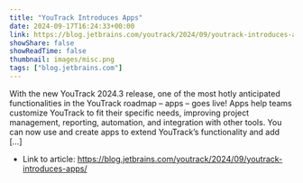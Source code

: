 ```yaml
---
title: "YouTrack Introduces Apps"
date: 2024-09-17T16:24:33+00:00
link: https://blog.jetbrains.com/youtrack/2024/09/youtrack-introduces-apps/
showShare: false
showReadTime: false
thumbnail: images/misc.png
tags: ["blog.jetbrains.com"]
---
```

With the new YouTrack 2024.3 release, one of the most hotly anticipated functionalities in the YouTrack roadmap – apps – goes live! Apps help teams customize YouTrack to fit their specific needs, improving project management, reporting, automation, and integration with other tools. You can now use and create apps to extend YouTrack’s functionality and add […]

- Link to article: https://blog.jetbrains.com/youtrack/2024/09/youtrack-introduces-apps/